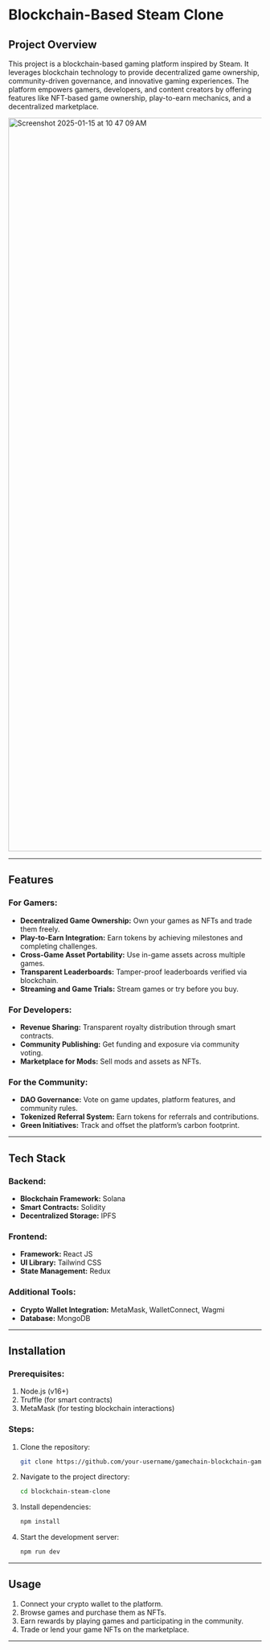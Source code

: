 # Blockchain-Based Steam Clone

## Project Overview
This project is a blockchain-based gaming platform inspired by Steam. It leverages blockchain technology to provide decentralized game ownership, community-driven governance, and innovative gaming experiences. The platform empowers gamers, developers, and content creators by offering features like NFT-based game ownership, play-to-earn mechanics, and a decentralized marketplace.

<img width="1459" alt="Screenshot 2025-01-15 at 10 47 09 AM" src="https://github.com/user-attachments/assets/e5bd3cd6-78d9-4b7f-bc0c-ccff54d71188" />


---

## Features

### For Gamers:
- **Decentralized Game Ownership:** Own your games as NFTs and trade them freely.
- **Play-to-Earn Integration:** Earn tokens by achieving milestones and completing challenges.
- **Cross-Game Asset Portability:** Use in-game assets across multiple games.
- **Transparent Leaderboards:** Tamper-proof leaderboards verified via blockchain.
- **Streaming and Game Trials:** Stream games or try before you buy.

### For Developers:
- **Revenue Sharing:** Transparent royalty distribution through smart contracts.
- **Community Publishing:** Get funding and exposure via community voting.
- **Marketplace for Mods:** Sell mods and assets as NFTs.

### For the Community:
- **DAO Governance:** Vote on game updates, platform features, and community rules.
- **Tokenized Referral System:** Earn tokens for referrals and contributions.
- **Green Initiatives:** Track and offset the platform’s carbon footprint.

---

## Tech Stack

### Backend:
- **Blockchain Framework:** Solana
- **Smart Contracts:** Solidity
- **Decentralized Storage:** IPFS 

### Frontend:
- **Framework:** React JS
- **UI Library:** Tailwind CSS 
- **State Management:** Redux 

### Additional Tools:
- **Crypto Wallet Integration:** MetaMask, WalletConnect, Wagmi
- **Database:** MongoDB 

---

## Installation

### Prerequisites:
1. Node.js (v16+)
2. Truffle (for smart contracts)
3. MetaMask (for testing blockchain interactions)

### Steps:
1. Clone the repository:
   ```bash
   git clone https://github.com/your-username/gamechain-blockchain-gamestore.git
   ```
2. Navigate to the project directory:
   ```bash
   cd blockchain-steam-clone
   ```
3. Install dependencies:
   ```bash
   npm install
   ```
4. Start the development server:
   ```bash
   npm run dev
   ```

---

## Usage
1. Connect your crypto wallet to the platform.
2. Browse games and purchase them as NFTs.
3. Earn rewards by playing games and participating in the community.
4. Trade or lend your game NFTs on the marketplace.

---

